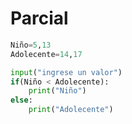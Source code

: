 # Parcial
```python
Niño=5,13
Adolecente=14,17

input("ingrese un valor")
if(Niño < Adolecente):
    print("Niño")
else:
    print("Adolecente")
```

